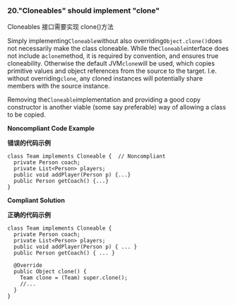 
### 20."Cloneables" should implement "clone"

Cloneables 接口需要实现 clone()方法

Simply implementing`Cloneable`without also overriding`Object.clone()`does not necessarily make the class cloneable. While the`Cloneable`interface does not include a`clone`method, it is required by convention, and ensures true cloneability. Otherwise the default JVM`clone`will be used, which copies primitive values and object references from the source to the target. I.e. without overriding`clone`, any cloned instances will potentially share members with the source instance.

Removing the`Cloneable`implementation and providing a good copy constructor is another viable (some say preferable) way of allowing a class to be copied.


**Noncompliant Code Example**

**错误的代码示例**

```
class Team implements Cloneable {  // Noncompliant
  private Person coach;
  private List<Person> players;
  public void addPlayer(Person p) {...}
  public Person getCoach() {...}
}
```


**Compliant Solution**

**正确的代码示例**

```
class Team implements Cloneable {
  private Person coach;
  private List<Person> players;
  public void addPlayer(Person p) { ... }
  public Person getCoach() { ... }

  @Override
  public Object clone() {
    Team clone = (Team) super.clone();
    //...
  }
}
```
